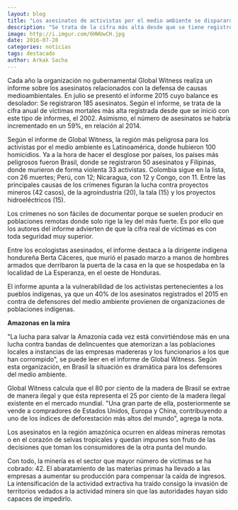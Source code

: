 ```yaml
---
layout: blog
title: "Los asesinatos de activistas por el medio ambiente se dispararon el 2015 con 185 víctimas.markdown"
description: "Se trata de la cifra más alta desde que se tiene registro. Brasil es uno de los países con mayor número de casos. El 40 por ciento de los asesinados son indígenas, según el informe publicado este mes por la organización no gubernamental Global Witness."
image: http://i.imgur.com/6HWUwCH.jpg
date: 2016-07-28
categories: noticias
tags: destacado
author: Arkak Sacha
---
```


Cada año la organización no gubernamental Global Witness realiza un informe sobre los asesinatos relacionados con la defensa de causas medioambientales. En julio se presentó el informe 2015 cuyo balance es desolador: Se registraron 185 asesinatos. Según el informe, se trata de la cifra anual de víctimas mortales más alta registrada desde que se inició con este tipo de informes, el 2002. Asimismo, el número de asesinatos se habría incrementado en un 59%, en relación al 2014.

Según el informe de Global Witness, la región más peligrosa para los activistas por el medio ambiente es Latinoamérica, donde hubieron 100 homicidios. Ya a la hora de hacer el desglose por países, los países más peligrosos fueron Brasil, donde se registraron 50 asesinatos y Filipinas, donde murieron de forma violenta 33 activistas. Colombia sigue en la lista, con 26 muertes; Perú, con 12; Nicaragua, con 12 y Congo, con 11. Entre las principales causas de los crímenes figuran la lucha contra proyectos mineros (42 casos), de la agroindustria (20), la tala (15) y los proyectos hidroeléctricos (15).

Los crímenes no son fáciles de documentar porque se suelen producir en poblaciones remotas donde solo rige la ley del más fuerte. Es por ello que los autores del informe advierten de que la cifra real de víctimas es con toda seguridad muy superior.

Entre los ecologistas asesinados, el informe destaca a la dirigente indígena hondureña Berta Cáceres, que murió el pasado marzo a manos de hombres armados que derribaron la puerta de la casa en la que se hospedaba en la localidad de La Esperanza, en el oeste de Honduras.

El informe apunta a la vulnerabilidad de los activistas pertenecientes a los pueblos indígenas, ya que un 40% de los asesinatos registrados el 2015 en contra de defensores del medio ambiente provienen de organizaciones de poblaciones indígenas. 

<b>Amazonas en la mira</b>

"La lucha para salvar la Amazonía cada vez está convirtiéndose más en una lucha contra bandas de delincuentes que atemorizan a las poblaciones locales a instancias de las empresas madereras y los funcionarios a los que han corrompido", se puede leer en el informe de Global Witness. Según esta organización, en Brasil la situación es dramática para los defensores del medio ambiente. 

Global Witness calcula que el 80 por ciento de la madera de Brasil se extrae de manera ilegal y que ésta representa el 25 por ciento de la madera ilegal existente en el mercado mundial. "Una gran parte de ella, posteriormente se vende a compradores de Estados Unidos, Europa y China, contribuyendo a uno de los índices de deforestación más altos del mundo", agrega la nota.

Los asesinatos en la región amazónica ocurren en aldeas mineras remotas o en el corazón de selvas tropicales y quedan impunes son fruto de las decisiones que toman los consumidores de la otra punta del mundo.

Con todo, la minería es el sector que mayor número de víctimas se ha cobrado: 42. El abaratamiento de las materias primas ha llevado a las empresas a aumentar su producción para compensar la caída de ingresos. La intensificación de la actividad extractiva ha traído consigo la invasión de territorios vedados a la actividad minera sin que las autoridades hayan sido capaces de impedirlo.
